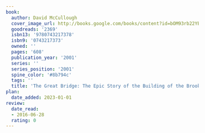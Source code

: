 ```yaml
---
book:
  author: David McCullough
  cover_image_url: http://books.google.com/books/content?id=bOM93rb22YEC&printsec=frontcover&img=1&zoom=1&edge=curl&source=gbs_api
  goodreads: '2369'
  isbn13: '9780743217378'
  isbn9: '0743217373'
  owned: ''
  pages: '608'
  publication_year: '2001'
  series: ''
  series_position: '2001'
  spine_color: '#8b794c'
  tags: ''
  title: 'The Great Bridge: The Epic Story of the Building of the Brooklyn Bridge'
plan:
  date_added: 2023-01-01
review:
  date_read:
  - 2016-06-28
  rating: 0
---
```

